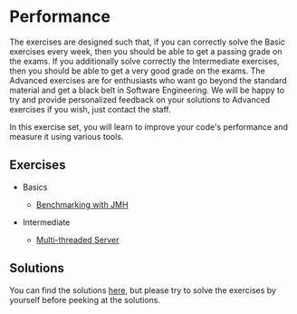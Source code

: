 # Performance

The exercises are designed such that, if you can correctly solve the Basic exercises every week, then you should be able to get a passing grade on the exams. If you additionally solve correctly the Intermediate exercises, then you should be able to get a very good grade on the exams. The Advanced exercises are for enthusiasts who want go beyond the standard material and get a black belt in Software Engineering. We will be happy to try and provide personalized feedback on your solutions to Advanced exercises if you wish, just contact the staff.

In this exercise set, you will learn to improve your code's performance and measure it using various tools. 

## Exercises

- Basics
  - [Benchmarking with JMH](jmh-benchmarking)

- Intermediate
  - [Multi-threaded Server](multi-threaded-server)


## Solutions

You can find the solutions [here](solutions), but please try to solve the exercises by yourself before peeking at the solutions.
